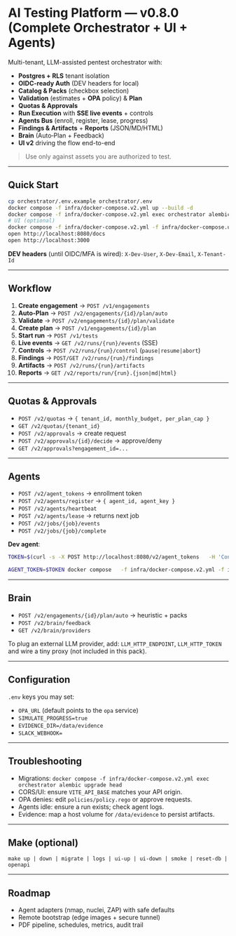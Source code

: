 # AI Testing Platform — v0.8.0 (Complete Orchestrator + UI + Agents)

Multi-tenant, LLM-assisted pentest orchestrator with:
- **Postgres + RLS** tenant isolation
- **OIDC-ready Auth** (DEV headers for local)
- **Catalog & Packs** (checkbox selection)
- **Validation** (estimates + **OPA** policy) & **Plan**
- **Quotas & Approvals**
- **Run Execution** with **SSE live events** + controls
- **Agents Bus** (enroll, register, lease, progress)
- **Findings & Artifacts** + **Reports** (JSON/MD/HTML)
- **Brain** (Auto‑Plan + Feedback)
- **UI v2** driving the flow end-to-end

> Use only against assets you are authorized to test.

---

## Quick Start

```bash
cp orchestrator/.env.example orchestrator/.env
docker compose -f infra/docker-compose.v2.yml up --build -d
docker compose -f infra/docker-compose.v2.yml exec orchestrator alembic upgrade head
# UI (optional)
docker compose -f infra/docker-compose.v2.yml -f infra/docker-compose.ui.yml up --build -d ui
open http://localhost:8080/docs
open http://localhost:3000
```

**DEV headers** (until OIDC/MFA is wired): `X-Dev-User`, `X-Dev-Email`, `X-Tenant-Id`

---

## Workflow

1) **Create engagement** → `POST /v1/engagements`  
2) **Auto‑Plan** → `POST /v2/engagements/{id}/plan/auto`  
3) **Validate** → `POST /v2/engagements/{id}/plan/validate`  
4) **Create plan** → `POST /v1/engagements/{id}/plan`  
5) **Start run** → `POST /v1/tests`  
6) **Live events** → `GET /v2/runs/{run}/events` (SSE)  
7) **Controls** → `POST /v2/runs/{run}/control` (`pause|resume|abort`)  
8) **Findings** → `POST/GET /v2/runs/{run}/findings`  
9) **Artifacts** → `POST /v2/runs/{run}/artifacts`  
10) **Reports** → `GET /v2/reports/run/{run}.{json|md|html}`

---

## Quotas & Approvals

- `POST /v2/quotas` → `{ tenant_id, monthly_budget, per_plan_cap }`  
- `GET /v2/quotas/{tenant_id}`  
- `POST /v2/approvals` → create request  
- `POST /v2/approvals/{id}/decide` → approve/deny  
- `GET /v2/approvals?engagement_id=...`

---

## Agents

- `POST /v2/agent_tokens` → enrollment token  
- `POST /v2/agents/register` → `{ agent_id, agent_key }`  
- `POST /v2/agents/heartbeat`  
- `POST /v2/agents/lease` → returns next job  
- `POST /v2/jobs/{job}/events`  
- `POST /v2/jobs/{job}/complete`

**Dev agent**:

```bash
TOKEN=$(curl -s -X POST http://localhost:8080/v2/agent_tokens   -H 'Content-Type: application/json'   -H 'X-Dev-User: yered' -H 'X-Dev-Email: yered@example.com' -H 'X-Tenant-Id: t_demo'   -d '{"tenant_id":"t_demo","name":"dev1"}' | jq -r .token)

AGENT_TOKEN=$TOKEN docker compose   -f infra/docker-compose.v2.yml -f infra/docker-compose.agents.yml   up --build -d agent_dev1
```

---

## Brain

- `POST /v2/engagements/{id}/plan/auto` → heuristic + packs  
- `POST /v2/brain/feedback`  
- `GET /v2/brain/providers`

To plug an external LLM provider, add: `LLM_HTTP_ENDPOINT`, `LLM_HTTP_TOKEN` and wire a tiny proxy (not included in this pack).

---

## Configuration

`.env` keys you may set:
- `OPA_URL` (default points to the `opa` service)  
- `SIMULATE_PROGRESS=true`  
- `EVIDENCE_DIR=/data/evidence`  
- `SLACK_WEBHOOK=`

---

## Troubleshooting

- Migrations: `docker compose -f infra/docker-compose.v2.yml exec orchestrator alembic upgrade head`  
- CORS/UI: ensure `VITE_API_BASE` matches your API origin.  
- OPA denies: edit `policies/policy.rego` or approve requests.  
- Agents idle: ensure a run exists; check agent logs.  
- Evidence: map a host volume for `/data/evidence` to persist artifacts.

---

## Make (optional)

`make up | down | migrate | logs | ui-up | ui-down | smoke | reset-db | openapi`

---

## Roadmap

- Agent adapters (nmap, nuclei, ZAP) with safe defaults  
- Remote bootstrap (edge images + secure tunnel)  
- PDF pipeline, schedules, metrics, audit trail
